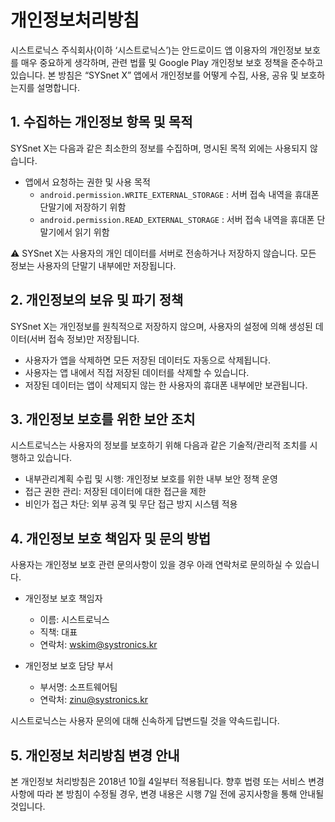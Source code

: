 # 개인정보처리방침

시스트로닉스 주식회사(이하 ‘시스트로닉스’)는 안드로이드 앱 이용자의 개인정보 보호를 매우 중요하게 생각하며, 관련 법률 및 Google Play 개인정보 보호 정책을 준수하고 있습니다. 본 방침은 “SYSnet X” 앱에서 개인정보를 어떻게 수집, 사용, 공유 및 보호하는지를 설명합니다.

## 1. 수집하는 개인정보 항목 및 목적

SYSnet X는 다음과 같은 최소한의 정보를 수집하며, 명시된 목적 외에는 사용되지 않습니다.

- 앱에서 요청하는 권한 및 사용 목적
  - `android.permission.WRITE_EXTERNAL_STORAGE` : 서버 접속 내역을 휴대폰 단말기에 저장하기 위함
  - `android.permission.READ_EXTERNAL_STORAGE` : 서버 접속 내역을 휴대폰 단말기에서 읽기 위함

⚠ SYSnet X는 사용자의 개인 데이터를 서버로 전송하거나 저장하지 않습니다. 모든 정보는 사용자의 단말기 내부에만 저장됩니다.

## 2. 개인정보의 보유 및 파기 정책

SYSnet X는 개인정보를 원칙적으로 저장하지 않으며, 사용자의 설정에 의해 생성된 데이터(서버 접속 정보)만 저장됩니다.

- 사용자가 앱을 삭제하면 모든 저장된 데이터도 자동으로 삭제됩니다.
- 사용자는 앱 내에서 직접 저장된 데이터를 삭제할 수 있습니다.
- 저장된 데이터는 앱이 삭제되지 않는 한 사용자의 휴대폰 내부에만 보관됩니다.

## 3. 개인정보 보호를 위한 보안 조치

시스트로닉스는 사용자의 정보를 보호하기 위해 다음과 같은 기술적/관리적 조치를 시행하고 있습니다.

- 내부관리계획 수립 및 시행: 개인정보 보호를 위한 내부 보안 정책 운영
- 접근 권한 관리: 저장된 데이터에 대한 접근을 제한
- 비인가 접근 차단: 외부 공격 및 무단 접근 방지 시스템 적용

## 4. 개인정보 보호 책임자 및 문의 방법

사용자는 개인정보 보호 관련 문의사항이 있을 경우 아래 연락처로 문의하실 수 있습니다.

- 개인정보 보호 책임자
  - 이름: 시스트로닉스
  - 직책: 대표
  - 연락처: wskim@systronics.kr

- 개인정보 보호 담당 부서
  - 부서명: 소프트웨어팀
  - 연락처: zinu@systronics.kr

시스트로닉스는 사용자 문의에 대해 신속하게 답변드릴 것을 약속드립니다.

## 5. 개인정보 처리방침 변경 안내

본 개인정보 처리방침은 2018년 10월 4일부터 적용됩니다. 향후 법령 또는 서비스 변경사항에 따라 본 방침이 수정될 경우, 변경 내용은 시행 7일 전에 공지사항을 통해 안내될 것입니다.

